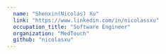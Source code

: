 ```yaml
---
  name: "Shenxin(Nicolas) Xu"
  link: "https://www.linkedin.com/in/nicolassxu"
  occupation_title: "Software Engineer"
  organization: "MedTouch"
  github: "nicolasxu"
---
```


